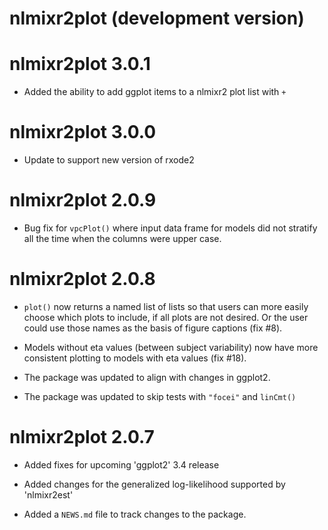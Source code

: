 # nlmixr2plot (development version)

# nlmixr2plot 3.0.1

* Added the ability to add ggplot items to a nlmixr2 plot list with `+`

# nlmixr2plot 3.0.0

* Update to support new version of rxode2

# nlmixr2plot 2.0.9

* Bug fix for `vpcPlot()` where input data frame for models did not
  stratify all the time when the columns were upper case.

# nlmixr2plot 2.0.8

* `plot()` now returns a named list of lists so that users can more easily
  choose which plots to include, if all plots are not desired.  Or the user
  could use those names as the basis of figure captions (fix #8).

* Models without eta values (between subject variability) now have more
  consistent plotting to models with eta values (fix #18).

* The package was updated to align with changes in ggplot2.

* The package was updated to skip tests with `"focei"` and `linCmt()`

# nlmixr2plot 2.0.7

* Added fixes for upcoming 'ggplot2' 3.4 release

* Added changes for the generalized log-likelihood supported by 'nlmixr2est'

* Added a `NEWS.md` file to track changes to the package.
